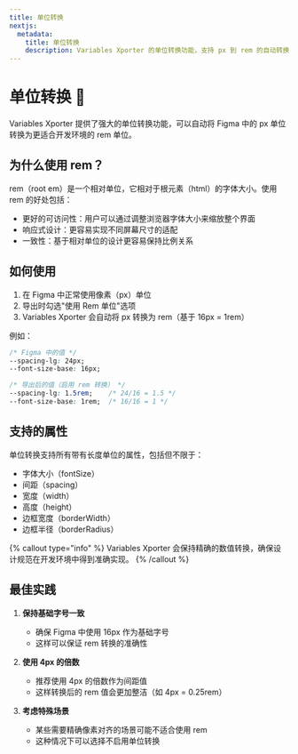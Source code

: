 ```yaml
---
title: 单位转换
nextjs:
  metadata:
    title: 单位转换
    description: Variables Xporter 的单位转换功能，支持 px 到 rem 的自动转换
---
```


# 单位转换 📏

Variables Xporter 提供了强大的单位转换功能，可以自动将 Figma 中的 px 单位转换为更适合开发环境的 rem 单位。

## 为什么使用 rem？

rem（root em）是一个相对单位，它相对于根元素（html）的字体大小。使用 rem 的好处包括：

- 更好的可访问性：用户可以通过调整浏览器字体大小来缩放整个界面
- 响应式设计：更容易实现不同屏幕尺寸的适配
- 一致性：基于相对单位的设计更容易保持比例关系

## 如何使用

1. 在 Figma 中正常使用像素（px）单位
2. 导出时勾选"使用 Rem 单位"选项
3. Variables Xporter 会自动将 px 转换为 rem（基于 16px = 1rem）

例如：
```css
/* Figma 中的值 */
--spacing-lg: 24px;
--font-size-base: 16px;

/* 导出后的值（启用 rem 转换） */
--spacing-lg: 1.5rem;    /* 24/16 = 1.5 */
--font-size-base: 1rem;  /* 16/16 = 1 */
```

## 支持的属性

单位转换支持所有带有长度单位的属性，包括但不限于：

- 字体大小（fontSize）
- 间距（spacing）
- 宽度（width）
- 高度（height）
- 边框宽度（borderWidth）
- 边框半径（borderRadius）

{% callout type="info" %}
Variables Xporter 会保持精确的数值转换，确保设计规范在开发环境中得到准确实现。
{% /callout %}

## 最佳实践

1. **保持基础字号一致**
   - 确保 Figma 中使用 16px 作为基础字号
   - 这样可以保证 rem 转换的准确性

2. **使用 4px 的倍数**
   - 推荐使用 4px 的倍数作为间距值
   - 这样转换后的 rem 值会更加整洁（如 4px = 0.25rem）

3. **考虑特殊场景**
   - 某些需要精确像素对齐的场景可能不适合使用 rem
   - 这种情况下可以选择不启用单位转换
